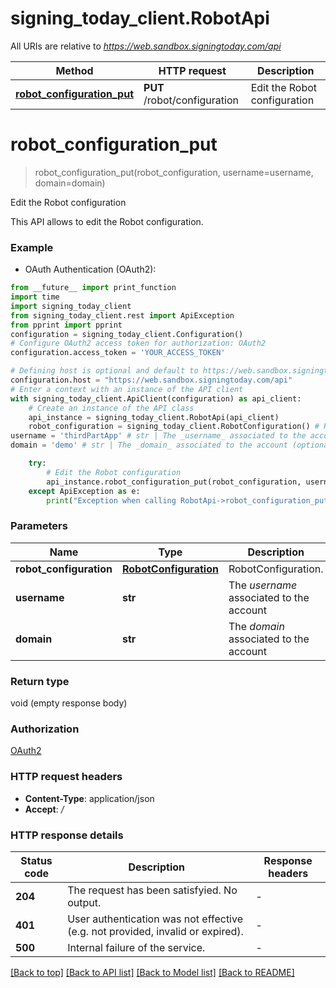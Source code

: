 # signing_today_client.RobotApi

All URIs are relative to *https://web.sandbox.signingtoday.com/api*

Method | HTTP request | Description
------------- | ------------- | -------------
[**robot_configuration_put**](RobotApi.md#robot_configuration_put) | **PUT** /robot/configuration | Edit the Robot configuration


# **robot_configuration_put**
> robot_configuration_put(robot_configuration, username=username, domain=domain)

Edit the Robot configuration

This API allows to edit the Robot configuration. 

### Example

* OAuth Authentication (OAuth2):
```python
from __future__ import print_function
import time
import signing_today_client
from signing_today_client.rest import ApiException
from pprint import pprint
configuration = signing_today_client.Configuration()
# Configure OAuth2 access token for authorization: OAuth2
configuration.access_token = 'YOUR_ACCESS_TOKEN'

# Defining host is optional and default to https://web.sandbox.signingtoday.com/api
configuration.host = "https://web.sandbox.signingtoday.com/api"
# Enter a context with an instance of the API client
with signing_today_client.ApiClient(configuration) as api_client:
    # Create an instance of the API class
    api_instance = signing_today_client.RobotApi(api_client)
    robot_configuration = signing_today_client.RobotConfiguration() # RobotConfiguration | RobotConfiguration.
username = 'thirdPartApp' # str | The _username_ associated to the account (optional)
domain = 'demo' # str | The _domain_ associated to the account (optional)

    try:
        # Edit the Robot configuration
        api_instance.robot_configuration_put(robot_configuration, username=username, domain=domain)
    except ApiException as e:
        print("Exception when calling RobotApi->robot_configuration_put: %s\n" % e)
```

### Parameters

Name | Type | Description  | Notes
------------- | ------------- | ------------- | -------------
 **robot_configuration** | [**RobotConfiguration**](RobotConfiguration.md)| RobotConfiguration. | 
 **username** | **str**| The _username_ associated to the account | [optional] 
 **domain** | **str**| The _domain_ associated to the account | [optional] 

### Return type

void (empty response body)

### Authorization

[OAuth2](../README.md#OAuth2)

### HTTP request headers

 - **Content-Type**: application/json
 - **Accept**: */*

### HTTP response details
| Status code | Description | Response headers |
|-------------|-------------|------------------|
**204** | The request has been satisfyied. No output. |  -  |
**401** | User authentication was not effective (e.g. not provided, invalid or expired). |  -  |
**500** | Internal failure of the service. |  -  |

[[Back to top]](#) [[Back to API list]](../README.md#documentation-for-api-endpoints) [[Back to Model list]](../README.md#documentation-for-models) [[Back to README]](../README.md)

